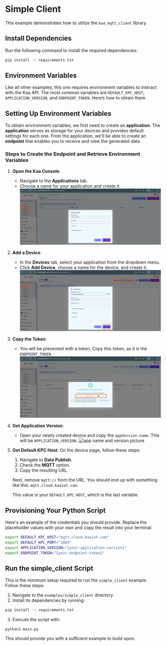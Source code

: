 # Simple Client

This example demonstrates how to utilize the `kaa_mqtt_client` library. 


## Install Dependencies

Run the following command to install the required dependencies:

```bash
pip install -r requirements.txt
```


## Environment Variables

Like all other examples, this one requires environment variables to interact with the Kaa API. The most common variables are `DEFAULT_KPC_HOST`, `APPLICATION_VERSION`, and `ENDPOINT_TOKEN`. Here’s how to obtain them.


## Setting Up Environment Variables

To obtain environment variables, we first need to create an **application**. The **application** serves as storage for your devices and provides default settings for each one. From the application, we'll be able to create an **endpoint** that enables you to receive and view the generated data.


### Steps to Create the Endpoint and Retrieve Environment Variables

1. **Open the Kaa Console**: 
   - Navigate to the **Applications** tab.
   - Choose a name for your application and create it.
   ![Create application picture](../../img/add_app.jpg)

2. **Add a Device**: 
   - In the **Devices** tab, select your application from the dropdown menu.
   - Click **Add Device**, choose a name for the device, and create it.
   ![Creating device picture](../../img/add_device.jpg)

3. **Copy the Token**: 
   - You will be presented with a token. Copy this token, as it is the `ENDPOINT_TOKEN`.
   ![Token](../../img/token.jpg)

4. **Get Application Version**: 
    - Open your newly created device and copy the `appVersion.name`. This will be `APPLICATION_VERSION`.
   ![app name and version picture](../../img/app_name_version.jpg)

5. **Get Default KPC Host**: 
   On the device page, follow these steps:

   1. Navigate to **Data Publish**.
   2. Check the **MQTT** option.
   3. Copy the resulting URL.

   Next, remove `mqtt://` from the URL. You should end up with something like this: `mqtt.cloud.kaaiot.com`. 

   This value is your `DEFAULT_KPC_HOST`, which is the last variable.


## Provisioning Your Python Script

Here's an example of the credentials you should provide. Replace the placeholder values with your own and copy the result into your terminal:

```bash
export DEFAULT_KPC_HOST="mqtt.cloud.kaaiot.com"
export DEFAULT_KPC_PORT="1883"
export APPLICATION_VERSION="{your-application-version}"
export ENDPOINT_TOKEN="{your-endpoint-token}"
```


## Run the simple_client Script

This is the minimum setup required to run the `simple_client` example. Follow these steps:

1. Navigate to the `examples/simple_client` directory.
2. Install its dependencies by running:
  ```bash
  pip install -r requirements.txt
  ```
3. Execute the script with:
  ```
  python3 main.py
  ```
  
This should provide you with a sufficient example to build upon.